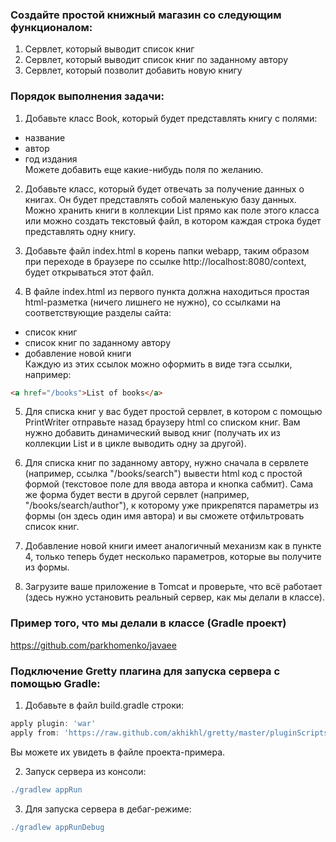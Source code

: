 ### Создайте простой книжный магазин со следующим функционалом:
1. Сервлет, который выводит список книг
2. Сервлет, который выводит список книг по заданному автору
3. Сервлет, который позволит добавить новую книгу

### Порядок выполнения задачи:
1. Добавьте класс Book, который будет представлять книгу с полями:
  * название
  * автор
  * год издания  
    Можете добавить еще какие-нибудь поля по желанию.
2. Добавьте класс, который будет отвечать за получение данных о книгах. Он будет представлять собой маленькую базу данных.
Можно хранить книги в коллекции List прямо как поле этого класса или можно создать текстовый файл,
в котором каждая строка будет представлять одну книгу.


3. Добавьте файл index.html в корень папки webapp, таким образом при переходе в браузере по ссылке http://localhost:8080/context, будет открываться этот файл.


4. В файле index.html из первого пункта должна находиться простая html-разметка (ничего лишнего не нужно), со ссылками на соответствующие разделы сайта:
 * список книг
 * список книг по заданному автору
 * добавление новой книги  
Каждую из этих ссылок можно оформить в виде тэга ссылки, например:
```html
<a href="/books">List of books</a>
```
5. Для списка книг у вас будет простой сервлет, в котором с помощью PrintWriter отправьте назад браузеру html со списком книг.
Вам нужно добавить динамический вывод книг (получать их из коллекции List и в цикле выводить одну за другой).


6. Для списка книг по заданному автору, нужно сначала в сервлете (например, ссылка "/books/search") вывести html код с простой формой
(текстовое поле для ввода автора и кнопка сабмит). Сама же форма будет вести в другой сервлет (например, "/books/search/author"),
к которому уже прикрепятся параметры из формы (он здесь один имя автора) и вы сможете отфильтровать список книг.


7. Добавление новой книги имеет аналогичный механизм как в пункте 4, только теперь будет несколько параметров, которые вы получите из формы.


8. Загрузите ваше приложение в Tomcat и проверьте, что всё работает (здесь нужно установить реальный сервер, как мы делали в классе).


### Пример того, что мы делали в классе (Gradle проект)
https://github.com/parkhomenko/javaee

### Подключение Gretty плагина для запуска сервера с помощью Gradle:
1. Добавьте в файл build.gradle строки:
```groovy
apply plugin: 'war'
apply from: 'https://raw.github.com/akhikhl/gretty/master/pluginScripts/gretty.plugin'
```
Вы можете их увидеть в файле проекта-примера.


2. Запуск сервера из консоли:
```groovy
./gradlew appRun
```


3. Для запуска сервера в дебаг-режиме:
```groovy
./gradlew appRunDebug
```
